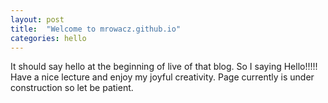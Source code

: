 ```yaml
---
layout: post
title:  "Welcome to mrowacz.github.io"
categories: hello
---
```

It should say hello at the beginning of live of that blog.
So I saying Hello!!!!! Have a nice lecture and enjoy my joyful creativity.
Page currently is under construction so let be patient.
